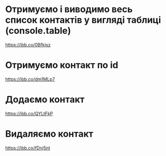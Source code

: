 # Отримуємо і виводимо весь список контактів у вигляді таблиці (console.table)

https://ibb.co/0Bfkjsz

# Отримуємо контакт по id

https://ibb.co/dm1MLp7

# Додаємо контакт

https://ibb.co/QYLtFkP

# Видаляємо контакт

https://ibb.co/fDnj5nt
